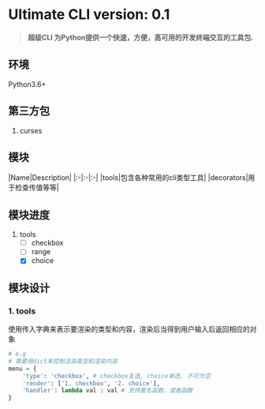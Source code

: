 # Ultimate CLI version: 0.1 
> **超级CLI 为Python提供一个快速，方便，高可用的开发终端交互的工具包.**

## 环境
Python3.6+

## 第三方包
1. curses

## 模块
|Name|Description|
|:-|:-|:-|
|tools|包含各种常用的cli类型工具|
|decorators|用于检查传值等等|

## 模块进度
1. tools
    - [ ] checkbox
    - [ ] range
    - [x] choice

## 模块设计
### 1. tools
使用传入字典来表示要渲染的类型和内容，渲染后当得到用户输入后返回相应的对象
```python
# e.g
# 需要用dict来控制渲染类型和渲染内容
menu = {
    'type': 'checkbox', # checkbox复选, choice单选, 不可为空
    'render': ['1. checkbox', '2. choice'],
    'handler': lambda val : val # 支持匿名函数，或者函数
}
```